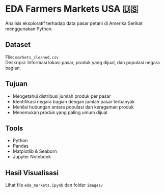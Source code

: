 # EDA Farmers Markets USA 🇺🇸

Analisis eksploratif terhadap data pasar petani di Amerika Serikat menggunakan Python.

## Dataset
File: `markets_cleaned.csv`  
Deskripsi: Informasi lokasi pasar, produk yang dijual, dan populasi negara bagian.

## Tujuan
- Mengetahui distribusi jumlah produk per pasar
- Identifikasi negara bagian dengan jumlah pasar terbanyak
- Menilai hubungan antara populasi dan keragaman produk
- Menemukan produk yang paling umum dijual

## Tools
- Python
- Pandas
- Matplotlib & Seaborn
- Jupyter Notebook

## Hasil Visualisasi
Lihat file `eda_markets.ipynb` dan folder `images/`
